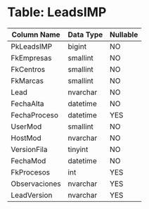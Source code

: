# Table: LeadsIMP

| Column Name | Data Type | Nullable |
|-------------|-----------|----------|
| PkLeadsIMP | bigint | NO |
| FkEmpresas | smallint | NO |
| FkCentros | smallint | NO |
| FkMarcas | smallint | NO |
| Lead | nvarchar | NO |
| FechaAlta | datetime | NO |
| FechaProceso | datetime | YES |
| UserMod | smallint | NO |
| HostMod | nvarchar | NO |
| VersionFila | tinyint | NO |
| FechaMod | datetime | NO |
| FkProcesos | int | YES |
| Observaciones | nvarchar | YES |
| LeadVersion | nvarchar | YES |
